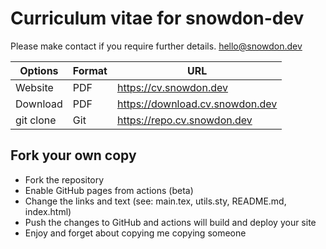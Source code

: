 # Curriculum vitae for snowdon-dev

Please make contact if you require further details. <hello@snowdon.dev>

|Options|Format|URL|
|--|--|--|
|Website|PDF|<https://cv.snowdon.dev>|
|Download|PDF|<https://download.cv.snowdon.dev>|
|git clone|Git|<https://repo.cv.snowdon.dev>|

## Fork your own copy

- Fork the repository
- Enable GitHub pages from actions (beta)
- Change the links and text (see: main.tex, utils.sty, README.md, index.html)
- Push the changes to GitHub and actions will build and deploy your site
- Enjoy and forget about copying me copying someone
